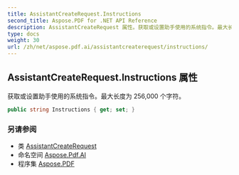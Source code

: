 ```yaml
---
title: AssistantCreateRequest.Instructions
second_title: Aspose.PDF for .NET API Reference
description: AssistantCreateRequest 属性。获取或设置助手使用的系统指令。最大长度为 256000 个字符
type: docs
weight: 30
url: /zh/net/aspose.pdf.ai/assistantcreaterequest/instructions/
---
```

## AssistantCreateRequest.Instructions 属性

获取或设置助手使用的系统指令。最大长度为 256,000 个字符。

```csharp
public string Instructions { get; set; }
```

### 另请参阅

* 类 [AssistantCreateRequest](../)
* 命名空间 [Aspose.Pdf.AI](../../../aspose.pdf.ai/)
* 程序集 [Aspose.PDF](../../../)
